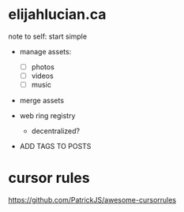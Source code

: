 # elijahlucian.ca

note to self: start simple

- manage assets:

  - [ ] photos
  - [ ] videos
  - [ ] music

- merge assets

- web ring registry

  - decentralized?

- ADD TAGS TO POSTS

# cursor rules

https://github.com/PatrickJS/awesome-cursorrules
